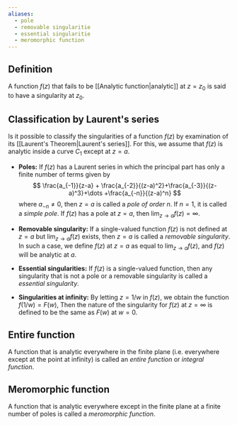 ```yaml
---
aliases:
  - pole
  - removable singularitie
  - essential singularitie
  - meromorphic function
---
```

## Definition
A function $f(z)$ that fails to be [[Analytic function|analytic]] at $z = z_0$ is said to have a singularity at $z_0$.

## Classification by Laurent's series

Is it possible to classify the singularities of a function $f(z)$ by examination of its [[Laurent's Theorem|Laurent's series]]. For this, we assume that $f(z)$ is analytic inside a curve $C_1$ except at $z= a$.

- **Poles:** If $f(z)$ has a Laurent series in which the principal part has only a finite number of terms given by
$$
\frac{a_{-1}}{z-a} + \frac{a_{-2}}{(z-a)^2}+\frac{a_{-3}}{(z-a)^3}+\dots +\frac{a_{-n}}{(z-a)^n}
$$
	where $a_{-n} \neq 0$, then $z=a$ is called a _pole of order $n$_. If $n=1$, it is called a _simple pole_.
	If $f(z)$ has a pole at $z=a$, then $\lim_{z\to a} f(z) = \infty$.

- **Removable singularity:** If a single-valued function $f(z)$ is not defined at $z=a$ but $\lim_{z\to a} f(z)$ exists, then $z = a$ is called a _removable singularity_. In such a case, we define $f(z)$ at $z=a$ as equal to $\lim_{z\to a}f(z)$, and $f(z)$ will be analytic at $a$.

- **Essential singularities:** If $f(z)$ is a single-valued function, then any singularity that is not a pole or a removable singularity is called a _essential singularity_.
- **Singularities at infinity:** By letting $z = 1/w$ in $f(z)$, we obtain the function $f(1/w) = F(w)$, Then the nature of the singularity for $f(z)$ at $z=\infty$ is defined to be the same as $F(w)$ at $w = 0$.

## Entire function
A function that is analytic everywhere in the finite plane (i.e. everywhere except at the point at infinity) is called an _entire function_ or _integral function_.

## Meromorphic function
A function that is analytic everywhere except in the finite plane at a finite number of poles is called a _meromorphic function_.

